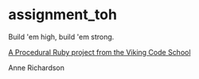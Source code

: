 assignment_toh
==============

Build 'em high, build 'em strong.

[A Procedural Ruby project from the Viking Code School](http://www.vikingcodeschool.com)

Anne Richardson
